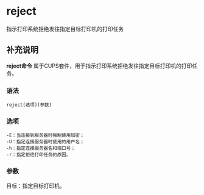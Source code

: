 reject
===

指示打印系统拒绝发往指定目标打印机的打印任务

## 补充说明

**reject命令** 属于CUPS套件，用于指示打印系统拒绝发往指定目标打印机的打印任务。

### 语法  

```
reject(选项)(参数)
```

### 选项  

```
-E：当连接到服务器时强制使用加密；
-U：指定连接服务器时使用的用户名；
-h：指定连接服务器名和端口号；
-r：指定拒绝打印任务的原因。
```

### 参数  

目标：指定目标打印机。


<!-- Linux命令行搜索引擎：https://jaywcjlove.github.io/linux-command/ -->